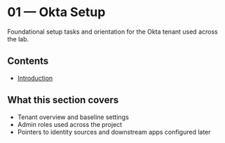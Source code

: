 # 01 — Okta Setup

Foundational setup tasks and orientation for the Okta tenant used across the lab.

## Contents
- [Introduction](./Introduction.md)

## What this section covers
- Tenant overview and baseline settings
- Admin roles used across the project
- Pointers to identity sources and downstream apps configured later
